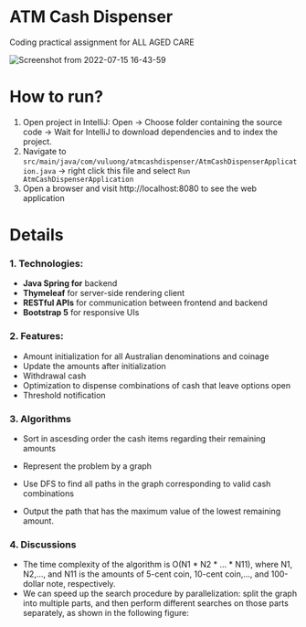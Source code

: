 # ATM Cash Dispenser

Coding practical assignment for ALL AGED CARE

![Screenshot from 2022-07-15 16-43-59](https://user-images.githubusercontent.com/8142030/179166832-8c904163-eee6-4cc5-ab5d-b68df16ec0f5.png)

# How to run?

1. Open project in IntelliJ: Open -> Choose folder containing the source code -> Wait for IntelliJ to download dependencies and to index the project.
2. Navigate to `src/main/java/com/vuluong/atmcashdispenser/AtmCashDispenserApplication.java` -> right click this file and select `Run AtmCashDispenserApplication`
3. Open a browser and visit http://localhost:8080 to see the web application

# Details

### 1. Technologies: 
  - **Java Spring for** backend
  - **Thymeleaf** for server-side rendering client
  - **RESTful APIs** for communication between frontend and backend
  - **Bootstrap 5** for responsive UIs
 
### 2. Features:
  - Amount initialization for all Australian denominations and coinage
  - Update the amounts after initialization
  - Withdrawal cash
  - Optimization to dispense combinations of cash that leave options open
  - Threshold notification
  
### 3. Algorithms
  - Sort in ascesding order the cash items regarding their remaining amounts
  
  - Represent the problem by a graph
  
  - Use DFS to find all paths in the graph corresponding to valid cash combinations
  
  - Output the path that has the maximum value of the lowest remaining amount.

### 4. Discussions
  - The time complexity of the algorithm is O(N1 * N2 * ... * N11), where N1, N2,..., and N11 is the amounts of 5-cent coin, 10-cent coin,..., and 100-dollar note, respectively.
  - We can speed up the search procedure by parallelization: split the graph into multiple parts, and then perform different searches on those parts separately, as shown in the following figure:
  
